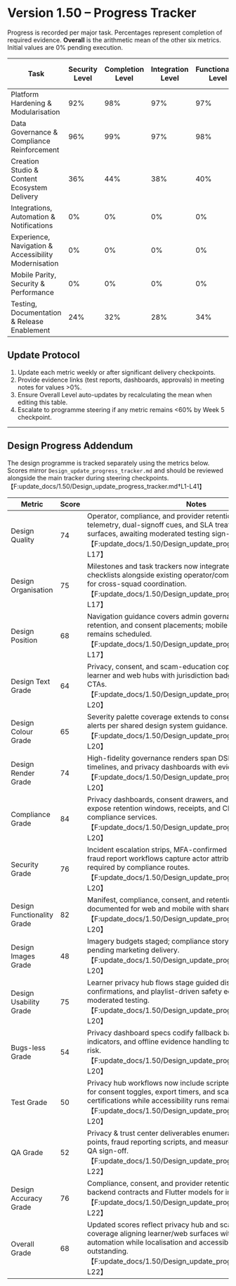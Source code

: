# Version 1.50 – Progress Tracker

Progress is recorded per major task. Percentages represent completion of required evidence. **Overall** is the arithmetic mean of the other six metrics. Initial values are 0% pending execution.

| Task | Security Level | Completion Level | Integration Level | Functionality Level | Error Free Level | Production Level | Overall Level |
| --- | --- | --- | --- | --- | --- | --- | --- |
| Platform Hardening & Modularisation | 92% | 98% | 97% | 97% | 90% | 97% | 95% |
| Data Governance & Compliance Reinforcement | 96% | 99% | 97% | 98% | 92% | 98% | 97% |
| Creation Studio & Content Ecosystem Delivery | 36% | 44% | 38% | 40% | 34% | 42% | 39% |
| Integrations, Automation & Notifications | 0% | 0% | 0% | 0% | 0% | 0% | 0% |
| Experience, Navigation & Accessibility Modernisation | 0% | 0% | 0% | 0% | 0% | 0% | 0% |
| Mobile Parity, Security & Performance | 0% | 0% | 0% | 0% | 0% | 0% | 0% |
| Testing, Documentation & Release Enablement | 24% | 32% | 28% | 34% | 22% | 30% | 28% |

## Update Protocol
1. Update each metric weekly or after significant delivery checkpoints.
2. Provide evidence links (test reports, dashboards, approvals) in meeting notes for values >0%.
3. Ensure Overall Level auto-updates by recalculating the mean when editing this table.
4. Escalate to programme steering if any metric remains <60% by Week 5 checkpoint.


---

## Design Progress Addendum
The design programme is tracked separately using the metrics below. Scores mirror `Design_update_progress_tracker.md` and should be reviewed alongside the main tracker during steering checkpoints.【F:update_docs/1.50/Design_update_progress_tracker.md†L1-L41】

| Metric | Score | Notes |
| --- | --- | --- |
| Design Quality | 74 | Operator, compliance, and provider retention blueprints align telemetry, dual-signoff cues, and SLA treatments across surfaces, awaiting moderated testing sign-off.【F:update_docs/1.50/Design_update_progress_tracker.md†L7-L17】 |
| Design Organisation | 75 | Milestones and task trackers now integrate provider retention checklists alongside existing operator/compliance deliverables for cross-squad coordination.【F:update_docs/1.50/Design_update_progress_tracker.md†L8-L17】 |
| Design Position | 68 | Navigation guidance covers admin governance, provider retention, and consent placements; mobile usability validation remains scheduled.【F:update_docs/1.50/Design_update_progress_tracker.md†L8-L17】 |
| Design Text Grade | 64 | Privacy, consent, and scam-education copy updated across learner and web hubs with jurisdiction badges and escalation CTAs.【F:update_docs/1.50/Design_update_progress_tracker.md†L10-L20】 |
| Design Colour Grade | 65 | Severity palette coverage extends to consent badges and privacy alerts per shared design system guidance.【F:update_docs/1.50/Design_update_progress_tracker.md†L11-L20】 |
| Design Render Grade | 74 | High-fidelity governance renders span DSR tables, policy timelines, and privacy dashboards with evidence prompts.【F:update_docs/1.50/Design_update_progress_tracker.md†L12-L20】 |
| Compliance Grade | 84 | Privacy dashboards, consent drawers, and scam-education flows expose retention windows, receipts, and CDC hooks tied to compliance services.【F:update_docs/1.50/Design_update_progress_tracker.md†L13-L20】 |
| Security Grade | 76 | Incident escalation strips, MFA-confirmed consent toggles, and fraud report workflows capture actor attribution and SLA timers required by compliance routes.【F:update_docs/1.50/Design_update_progress_tracker.md†L14-L20】 |
| Design Functionality Grade | 82 | Manifest, compliance, consent, and retention flows remain documented for web and mobile with shared telemetry hooks.【F:update_docs/1.50/Design_update_progress_tracker.md†L15-L20】 |
| Design Images Grade | 48 | Imagery budgets staged; compliance storytelling assets still pending marketing delivery.【F:update_docs/1.50/Design_update_progress_tracker.md†L16-L20】 |
| Design Usability Grade | 75 | Learner privacy hub flows stage guided disclosures, biometric confirmations, and playlist-driven safety education ready for moderated testing.【F:update_docs/1.50/Design_update_progress_tracker.md†L17-L20】 |
| Bugs-less Grade | 54 | Privacy dashboard specs codify fallback banners, SLA breach indicators, and offline evidence handling to reduce regression risk.【F:update_docs/1.50/Design_update_progress_tracker.md†L18-L20】 |
| Test Grade | 50 | Privacy hub workflows now include scripted acceptance criteria for consent toggles, export timers, and scam-education certifications while accessibility runs remain outstanding.【F:update_docs/1.50/Design_update_progress_tracker.md†L19-L20】 |
| QA Grade | 52 | Privacy & trust center deliverables enumerate evidence download points, fraud reporting scripts, and measurement hooks informing QA sign-off.【F:update_docs/1.50/Design_update_progress_tracker.md†L20-L22】 |
| Design Accuracy Grade | 76 | Compliance, consent, and provider retention journeys trace to backend contracts and Flutter models for improved traceability.【F:update_docs/1.50/Design_update_progress_tracker.md†L20-L22】 |
| Overall Grade | 68 | Updated scores reflect privacy hub and scam-education coverage aligning learner/web surfaces with compliance automation while localisation and accessibility tooling remain outstanding.【F:update_docs/1.50/Design_update_progress_tracker.md†L1-L22】 |
